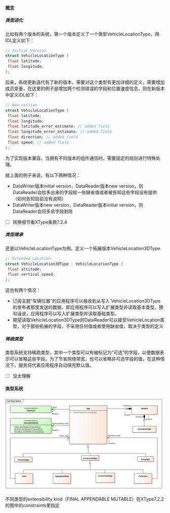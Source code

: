 #### 概念

##### 类型进化

比如有两个版本的系统，第一个版本定义了一个类型VehicleLocationType，用IDL定义如下：

```c++
// Initial Version
struct VehicleLocationType {
 float latitude;
 float longitude;
};
```

后来，系统更新迭代有了新的版本，需要对这个类型有更加详细的定义，需要增加成员变量，在这里的例子是增加两个检测错误的字段和位置速度信息，则在新版本中定义IDL如下：

```c++
// New version
struct VehicleLocationType {
 float latitude;
 float longitude;
 float latitude_error_estimate; // added field
 float longitude_error_estimate; // added field
 float direction; // added field
 float speed; // added field
};
```

为了实现版本兼容，当拥有不同版本的组件通信时，需要固定的规则进行特殊处理。

就上面的例子来说，有以下两种情况：

- DataWriter版本initial version，DataReader版本new version，则DataReader会给多出来的字段赋一些缺省值或者被告知这些字段没有提供（如何告知目前没有说明）
- DataWriter版本new version，DataReader版本initial version，则DataReader会将多余字段剥除

- [ ] 转换细节看XType条款7.2.4

##### 类型继承

还是以VehicleLocationType为例，定义一个拓展版本VehicleLocation3DType

```C++
// Extended Location
struct VehicleLocation3DType : VehicleLocationType {
 float altitude;
 float vertical_speed;
};
```

这也有两个情况：

- 订阅主题“车辆位置”的应用程序可以接收到从写入 VehicleLocation3DType 的发布者那里发送的数据，即应用程序可以写入扩展类型并读取基本类型。换句话说，应用程序可以写入扩展类型并读取基础类型。
- 期望读取VehicleLocation3DType的DataReader可以接受VehicleLocation类型，对于那些拓展的字段，不采用任何值或者使用缺省值，取决于类型的定义

##### 稀疏类型

类型系统支持稀疏类型，其中一个类型可以有被标记为“可选”的字段，以便数据表示可以省略这些字段。为了节省网络带宽，也可以省略非可选字段的值，在这种情况下，服务将代表应用程序自动填充默认值。

- [ ] 没太理解

#### 类型系统

<img src="pic/XType-type-system-model.png" />

不同类型的extensibility kind（FINAL APPENDABLE MUTABLE）在XType7.2.2的图中的constraints里指定
